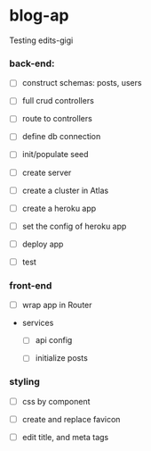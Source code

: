 # blog-ap
Testing edits-gigi

### back-end:
 - [ ] construct schemas: posts, users
 - [ ] full crud controllers
 - [ ] route to controllers
 - [ ] define db connection
 - [ ] init/populate seed
 - [ ] create server
 - [ ] create a cluster in Atlas
 - [ ] create a heroku app
 - [ ] set the config of heroku app
 - [ ] deploy app
 - [ ] test


### front-end
- [ ] wrap app in Router
- services
  - [ ] api config
  - [ ] initialize posts


### styling
- [ ] css by component
- [ ] create and replace favicon
- [ ] edit title, and meta tags

